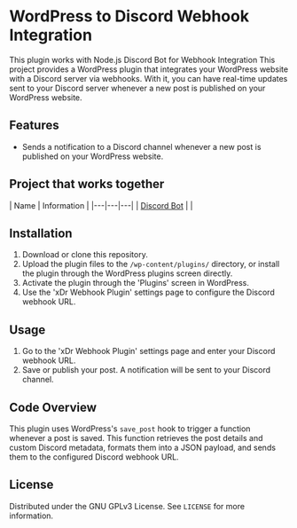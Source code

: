 # WordPress to Discord Webhook Integration

This plugin works with Node.js Discord Bot for Webhook Integration
This project provides a WordPress plugin that integrates your WordPress website with a Discord server via webhooks. With it, you can have real-time updates sent to your Discord server whenever a new post is published on your WordPress website.

## Features

- Sends a notification to a Discord channel whenever a new post is published on your WordPress website.

## Project that works together

| Name | Information |
|---|---|---|
| [Discord Bot](https://github.com/xd12r/Node.js-WordPress-to-Discord)   |  |

## Installation

1. Download or clone this repository.
2. Upload the plugin files to the `/wp-content/plugins/` directory, or install the plugin through the WordPress plugins screen directly.
3. Activate the plugin through the 'Plugins' screen in WordPress.
4. Use the 'xDr Webhook Plugin' settings page to configure the Discord webhook URL.

## Usage

1. Go to the 'xDr Webhook Plugin' settings page and enter your Discord webhook URL.
2. Save or publish your post. A notification will be sent to your Discord channel.

## Code Overview

This plugin uses WordPress's `save_post` hook to trigger a function whenever a post is saved. This function retrieves the post details and custom Discord metadata, formats them into a JSON payload, and sends them to the configured Discord webhook URL.

## License

Distributed under the GNU GPLv3 License. See `LICENSE` for more information.

